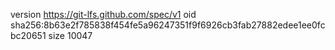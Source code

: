 version https://git-lfs.github.com/spec/v1
oid sha256:8b63e2f785838f454fe5a96247351f9f6926cb3fab27882edee1ee0fcbc20651
size 10047
